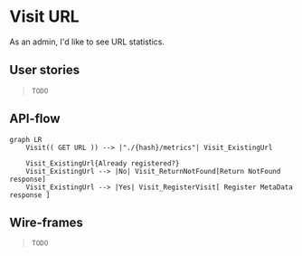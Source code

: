 # Visit URL

As an admin, I'd like to see URL statistics.

## User stories

> `TODO`

## API-flow

```mermaid
graph LR
    Visit(( GET URL )) --> |"./{hash}/metrics"| Visit_ExistingUrl

    Visit_ExistingUrl{Already registered?}
    Visit_ExistingUrl --> |No| Visit_ReturnNotFound[Return NotFound response]
    Visit_ExistingUrl --> |Yes| Visit_RegisterVisit[ Register MetaData response ]
```

## Wire-frames

> `TODO`
